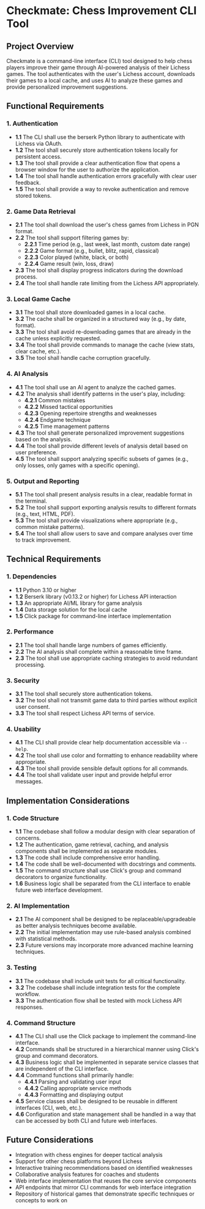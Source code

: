 # Checkmate: Chess Improvement CLI Tool

## Project Overview

Checkmate is a command-line interface (CLI) tool designed to help chess players improve their game through AI-powered analysis of their Lichess games. The tool authenticates with the user's Lichess account, downloads their games to a local cache, and uses AI to analyze these games and provide personalized improvement suggestions.

## Functional Requirements

### 1. Authentication

- **1.1** The CLI shall use the berserk Python library to authenticate with Lichess via OAuth.
- **1.2** The tool shall securely store authentication tokens locally for persistent access.
- **1.3** The tool shall provide a clear authentication flow that opens a browser window for the user to authorize the application.
- **1.4** The tool shall handle authentication errors gracefully with clear user feedback.
- **1.5** The tool shall provide a way to revoke authentication and remove stored tokens.

### 2. Game Data Retrieval

- **2.1** The tool shall download the user's chess games from Lichess in PGN format.
- **2.2** The tool shall support filtering games by:
  - **2.2.1** Time period (e.g., last week, last month, custom date range)
  - **2.2.2** Game format (e.g., bullet, blitz, rapid, classical)
  - **2.2.3** Color played (white, black, or both)
  - **2.2.4** Game result (win, loss, draw)
- **2.3** The tool shall display progress indicators during the download process.
- **2.4** The tool shall handle rate limiting from the Lichess API appropriately.

### 3. Local Game Cache

- **3.1** The tool shall store downloaded games in a local cache.
- **3.2** The cache shall be organized in a structured way (e.g., by date, format).
- **3.3** The tool shall avoid re-downloading games that are already in the cache unless explicitly requested.
- **3.4** The tool shall provide commands to manage the cache (view stats, clear cache, etc.).
- **3.5** The tool shall handle cache corruption gracefully.

### 4. AI Analysis

- **4.1** The tool shall use an AI agent to analyze the cached games.
- **4.2** The analysis shall identify patterns in the user's play, including:
  - **4.2.1** Common mistakes
  - **4.2.2** Missed tactical opportunities
  - **4.2.3** Opening repertoire strengths and weaknesses
  - **4.2.4** Endgame technique
  - **4.2.5** Time management patterns
- **4.3** The tool shall generate personalized improvement suggestions based on the analysis.
- **4.4** The tool shall provide different levels of analysis detail based on user preference.
- **4.5** The tool shall support analyzing specific subsets of games (e.g., only losses, only games with a specific opening).

### 5. Output and Reporting

- **5.1** The tool shall present analysis results in a clear, readable format in the terminal.
- **5.2** The tool shall support exporting analysis results to different formats (e.g., text, HTML, PDF).
- **5.3** The tool shall provide visualizations where appropriate (e.g., common mistake patterns).
- **5.4** The tool shall allow users to save and compare analyses over time to track improvement.

## Technical Requirements

### 1. Dependencies

- **1.1** Python 3.10 or higher
- **1.2** Berserk library (v0.13.2 or higher) for Lichess API interaction
- **1.3** An appropriate AI/ML library for game analysis
- **1.4** Data storage solution for the local cache
- **1.5** Click package for command-line interface implementation

### 2. Performance

- **2.1** The tool shall handle large numbers of games efficiently.
- **2.2** The AI analysis shall complete within a reasonable time frame.
- **2.3** The tool shall use appropriate caching strategies to avoid redundant processing.

### 3. Security

- **3.1** The tool shall securely store authentication tokens.
- **3.2** The tool shall not transmit game data to third parties without explicit user consent.
- **3.3** The tool shall respect Lichess API terms of service.

### 4. Usability

- **4.1** The CLI shall provide clear help documentation accessible via `--help`.
- **4.2** The tool shall use color and formatting to enhance readability where appropriate.
- **4.3** The tool shall provide sensible default options for all commands.
- **4.4** The tool shall validate user input and provide helpful error messages.

## Implementation Considerations

### 1. Code Structure

- **1.1** The codebase shall follow a modular design with clear separation of concerns.
- **1.2** The authentication, game retrieval, caching, and analysis components shall be implemented as separate modules.
- **1.3** The code shall include comprehensive error handling.
- **1.4** The code shall be well-documented with docstrings and comments.
- **1.5** The command structure shall use Click's group and command decorators to organize functionality.
- **1.6** Business logic shall be separated from the CLI interface to enable future web interface development.

### 2. AI Implementation

- **2.1** The AI component shall be designed to be replaceable/upgradeable as better analysis techniques become available.
- **2.2** The initial implementation may use rule-based analysis combined with statistical methods.
- **2.3** Future versions may incorporate more advanced machine learning techniques.

### 3. Testing

- **3.1** The codebase shall include unit tests for all critical functionality.
- **3.2** The codebase shall include integration tests for the complete workflow.
- **3.3** The authentication flow shall be tested with mock Lichess API responses.

### 4. Command Structure

- **4.1** The CLI shall use the Click package to implement the command-line interface.
- **4.2** Commands shall be structured in a hierarchical manner using Click's group and command decorators.
- **4.3** Business logic shall be implemented in separate service classes that are independent of the CLI interface.
- **4.4** Command functions shall primarily handle:
  - **4.4.1** Parsing and validating user input
  - **4.4.2** Calling appropriate service methods
  - **4.4.3** Formatting and displaying output
- **4.5** Service classes shall be designed to be reusable in different interfaces (CLI, web, etc.).
- **4.6** Configuration and state management shall be handled in a way that can be accessed by both CLI and future web interfaces.

## Future Considerations

- Integration with chess engines for deeper tactical analysis
- Support for other chess platforms beyond Lichess
- Interactive training recommendations based on identified weaknesses
- Collaborative analysis features for coaches and students
- Web interface implementation that reuses the core service components
- API endpoints that mirror CLI commands for web interface integration
- Repository of historical games that demonstrate specific techniques or concepts to work on
